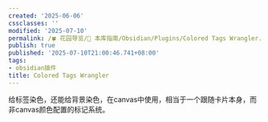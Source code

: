 ```yaml
---
created: '2025-06-06'
cssclasses: ''
modified: '2025-07-10'
permalink: /🍀 花园导览/🧰 本库指南/Obsidian/Plugins/Colored Tags Wrangler.md
publish: true
published: '2025-07-10T21:00:46.741+08:00'
tags:
- obsidian插件
title: Colored Tags Wrangler
---
```

给标签染色，还能给背景染色，在canvas中使用，相当于一个跟随卡片本身，而非canvas颜色配置的标记系统。
